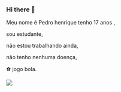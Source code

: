 ### Hi there 👋



 Meu nome é Pedro henrique tenho 17 anos ,
 
 sou estudante, 
 
 não estou trabalhando ainda,
 
 não tenho nenhuma doença,
 
 ⚽ jogo bola.

![](https://media.tenor.com/9aA7UfMoUrsAAAAC/bom-dia-flamengo.gif)
